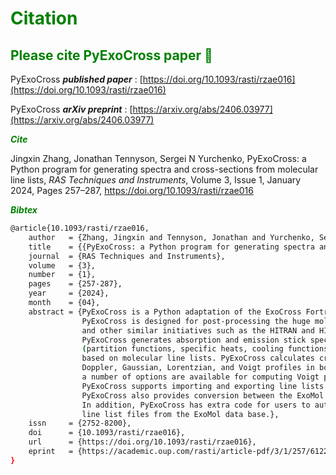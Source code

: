 # <font color=Green>**Citation**</font>

## <font color=Green>**Please cite PyExoCross paper &#x1F49A;**</font> 

PyExoCross ***published paper*** : [https://doi.org/10.1093/rasti/rzae016](https://doi.org/10.1093/rasti/rzae016)

PyExoCross ***arXiv preprint*** : [https://arxiv.org/abs/2406.03977](https://arxiv.org/abs/2406.03977)

<font color=Green>***Cite***</font>

Jingxin Zhang, Jonathan Tennyson, Sergei N Yurchenko, 
PyExoCross: a Python program for generating spectra and cross-sections from molecular line lists, 
*RAS Techniques and Instruments*, Volume 3, Issue 1, January 2024, Pages 257–287, 
https://doi.org/10.1093/rasti/rzae016

<font color=Green>***Bibtex***</font>

```bash
@article{10.1093/rasti/rzae016,
    author   = {Zhang, Jingxin and Tennyson, Jonathan and Yurchenko, Sergei N},
    title    = {{PyExoCross: a Python program for generating spectra and cross-sections from molecular line lists}},
    journal  = {RAS Techniques and Instruments},
    volume   = {3},
    number   = {1},
    pages    = {257-287},
    year     = {2024},
    month    = {04},
    abstract = {PyExoCross is a Python adaptation of the ExoCross Fortran application, 
                PyExoCross is designed for post-processing the huge molecular line lists generated by the ExoMol project 
                and other similar initiatives such as the HITRAN and HITEMP data bases. 
                PyExoCross generates absorption and emission stick spectra, cross-sections, and other properties 
                (partition functions, specific heats, cooling functions, lifetimes, and oscillator strengths) 
                based on molecular line lists. PyExoCross calculates cross-sections with four line profiles: 
                Doppler, Gaussian, Lorentzian, and Voigt profiles in both sampling and binned methods; 
                a number of options are available for computing Voigt profiles which we test for speed and accuracy. 
                PyExoCross supports importing and exporting line lists in the ExoMol and HITRAN/HITEMP formats. 
                PyExoCross also provides conversion between the ExoMol and HITRAN data formats. 
                In addition, PyExoCross has extra code for users to automate the batch download of 
                line list files from the ExoMol data base.},
    issn     = {2752-8200},
    doi      = {10.1093/rasti/rzae016},
    url      = {https://doi.org/10.1093/rasti/rzae016},
    eprint   = {https://academic.oup.com/rasti/article-pdf/3/1/257/61224370/rzae016.pdf},
}
```